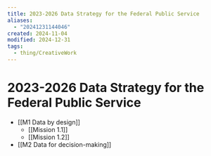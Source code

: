 ```yaml
---
title: 2023-2026 Data Strategy for the Federal Public Service
aliases:
  - "20241231144046"
created: 2024-11-04
modified: 2024-12-31
tags:
  - thing/CreativeWork
---
```

# 2023-2026 Data Strategy for the Federal Public Service
- [[M1 Data by design]]
	- [[Mission 1.1]]
	- [[Mission 1.2]]
- [[M2 Data for decision-making]]
